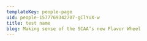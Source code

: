```yaml
---
templateKey: people-page
uid: people-1577769342707-gClYuX-w
title: test name
blog: Making sense of the SCAA’s new Flavor Wheel
---
```


